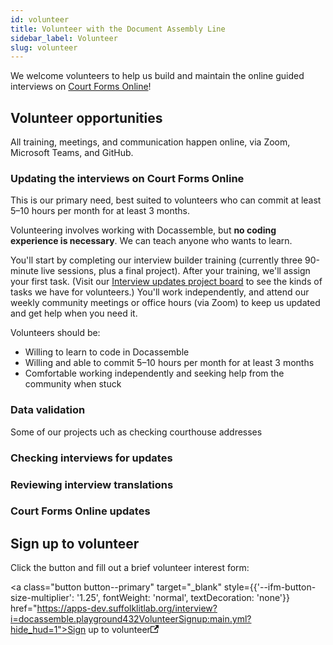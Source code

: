 ```yaml
---
id: volunteer
title: Volunteer with the Document Assembly Line
sidebar_label: Volunteer
slug: volunteer
---
```


We welcome volunteers to help us build and maintain the online guided interviews on [Court Forms Online](https://courtformsonline.org/)!

## Volunteer opportunities

All training, meetings, and communication happen online, via Zoom, Microsoft Teams, and GitHub.

### Updating the interviews on Court Forms Online

This is our primary need, best suited to volunteers who can commit at least 5–10 hours per month for at least 3 months.

Volunteering involves working with Docassemble, but **no coding experience is necessary**. We can teach anyone who wants to learn.

You'll start by completing our interview builder training (currently three 90-minute live sessions, plus a final project). After your training, we'll assign your first task. (Visit our [Interview updates project board](https://github.com/orgs/SuffolkLITLab/projects/23/views/5) to see the kinds of tasks we have for volunteers.) You'll work independently, and attend our weekly community meetings or office hours (via Zoom) to keep us updated and get help when you need it.

Volunteers should be:

* Willing to learn to code in Docassemble
* Willing and able to commit 5–10 hours per month for at least 3 months
* Comfortable working independently and seeking help from the community when stuck

### Data validation

Some of our projects uch as checking courthouse addresses

### Checking interviews for updates

### Reviewing interview translations

### Court Forms Online updates

## Sign up to volunteer

Click the button and fill out a brief volunteer interest form:

<a class="button button--primary" target="_blank" style={{'--ifm-button-size-multiplier': '1.25', fontWeight: 'normal', textDecoration: 'none'}} href="https://apps-dev.suffolklitlab.org/interview?i=docassemble.playground432VolunteerSignup:main.yml?hide_hud=1">Sign up to volunteer<svg width="13.5" height="13.5" aria-hidden="true" viewBox="0 0 24 24" class="iconExternalLink_nPIU"><path fill="currentColor" d="M21 13v10h-21v-19h12v2h-10v15h17v-8h2zm3-12h-10.988l4.035 4-6.977 7.07 2.828 2.828 6.977-7.07 4.125 4.172v-11z"></path></svg></a>